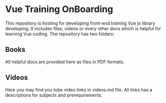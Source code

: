 # Vue Training OnBoarding
This repository is hosting for developing front-end training Vue js library developing. It includes files, videos or every other docs which is helpful for learning Vue coding. The repository has two folders:
## Books
All helpful docs are provided here as files in PDF formats. 
## Videos
Here you may find you tube video links in videos.md file. All links has a descriptions for subjects and prerequirements.

